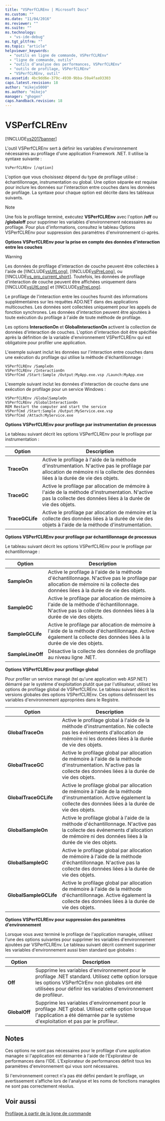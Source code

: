```yaml
---
title: "VSPerfCLREnv | Microsoft Docs"
ms.custom: ""
ms.date: "11/04/2016"
ms.reviewer: ""
ms.suite: ""
ms.technology: 
  - "vs-ide-debug"
ms.tgt_pltfrm: ""
ms.topic: "article"
helpviewer_keywords: 
  - "outils en ligne de commande, VSPerfCLREnv"
  - "ligne de commande, outils"
  - "outils d’analyse des performances, VSPerfCLREnv"
  - "outils de profilage, VSPerfCLREnv"
  - "VSPerfCLREnv, outil"
ms.assetid: 4bc9dd6e-379c-4930-9bba-59a4faa93303
caps.latest.revision: 18
author: "mikejo5000"
ms.author: "mikejo"
manager: "ghogen"
caps.handback.revision: 18
---
```

# VSPerfCLREnv
[!INCLUDE[vs2017banner](../code-quality/includes/vs2017banner.md)]

L'outil VSPerfCLREnv sert à définir les variables d'environnement nécessaires au profilage d'une application Framework .NET.  Il utilise la syntaxe suivante :  
  
```  
VsPerfCLREnv [/option]  
```  
  
 L'option que vous choisissez dépend du type de profilage utilisé : échantillonnage, instrumentation ou global.  Une option séparée est requise pour inclure les données sur l'interaction entre couches dans les données de profilage.  La syntaxe pour chaque option est décrite dans les tableaux suivants.  
  
> [!NOTE]
>  Une fois le profilage terminé, exécutez **VSPerfCLREnv** avec l'option **\/off** ou **\/globaloff** pour supprimer les variables d'environnement nécessaires au profilage.  Pour plus d'informations, consultez le tableau Options VSPerfCLREnv pour suppression des paramètres d'environnement ci\-après.  
  
 **Options VSPerfCLREnv pour la prise en compte des données d'interaction entre les couches**  
  
> [!WARNING]
>  Les données de profilage d'interaction de couche peuvent être collectées à l'aide de [!INCLUDE[vsUltLong](../code-quality/includes/vsultlong_md.md)], [!INCLUDE[vsPreLong](../code-quality/includes/vsprelong_md.md)], ou [!INCLUDE[vs_pro_current_short](../profiling/includes/vs_pro_current_short_md.md)].  Toutefois, les données de profilage d'interaction de couche peuvent être affichées uniquement dans [!INCLUDE[vsUltLong](../code-quality/includes/vsultlong_md.md)] et [!INCLUDE[vsPreLong](../code-quality/includes/vsprelong_md.md)].  
  
 Le profilage de l'interaction entre les couches fournit des informations supplémentaires sur les requêtes ADO.NET dans des applications multicouches.  Les données sont collectées uniquement pour les appels de fonction synchrones.  Les données d'interaction peuvent être ajoutées à toute exécution du profilage à l'aide de toute méthode de profilage.  
  
 Les options **InteractionOn** et **GlobalInteractionOn** activent la collection de données d'interaction de couches.  L'option d'interaction doit être spécifiée après la définition de la variable d'environnement VSPerfCLREnv qui est obligatoire pour profiler une application.  
  
 L'exemple suivant inclut les données sur l'interaction entre couches dans une exécution du profilage qui utilise la méthode d'échantillonnage :  
  
```  
VSPerfCLREnv /SampleOn  
VSPerfCLREnv /InteractionOn  
VSPerfCmd /Start:Sample /Output:MyApp.exe.vsp /Launch:MyApp.exe  
```  
  
 L'exemple suivant inclut les données d'interaction de couche dans une exécution de profilage pour un service Windows :  
  
```  
VSPerfCLREnv /GlobalSampleOn  
VSPerfCLREnv /GlobalInteractionOn  
REM Restart the computer and start the service  
VSPerfCmd /Start:Sample /Output:MyService.exe.vsp   
VSPerfCmd /Attach:MyService.exe  
```  
  
 **Options VSPerfCLREnv pour profilage par instrumentation de processus**  
  
 Le tableau suivant décrit les options VSPerfCLREnv pour le profilage par instrumentation :  
  
|Option|Description|  
|------------|-----------------|  
|**TraceOn**|Active le profilage à l'aide de la méthode d'instrumentation.  N'active pas le profilage par allocation de mémoire ni la collecte des données liées à la durée de vie des objets.|  
|**TraceGC**|Active le profilage par allocation de mémoire à l'aide de la méthode d'instrumentation.  N'active pas la collecte des données liées à la durée de vie des objets.|  
|**TraceGCLife**|Active le profilage par allocation de mémoire et la collecte des données liées à la durée de vie des objets à l'aide de la méthode d'instrumentation.|  
  
 **Options VSPerfCLREnv pour profilage par échantillonnage de processus**  
  
 Le tableau suivant décrit les options VSPerfCLREnv pour le profilage par échantillonnage :  
  
|Option|Description|  
|------------|-----------------|  
|**SampleOn**|Active le profilage à l'aide de la méthode d'échantillonnage.  N'active pas le profilage par allocation de mémoire ni la collecte des données liées à la durée de vie des objets.|  
|**SampleGC**|Active le profilage par allocation de mémoire à l'aide de la méthode d'échantillonnage.  N'active pas la collecte des données liées à la durée de vie des objets.|  
|**SampleGCLife**|Active le profilage par allocation de mémoire à l'aide de la méthode d'échantillonnage.  Active également la collecte des données liées à la durée de vie des objets.|  
|**SampleLineOff**|Désactive la collecte des données de profilage au niveau ligne .NET.|  
  
 **Options VSPerfCLREnv pour profilage global**  
  
 Pour profiler un service managé \(tel qu'une application web ASP.NET\) démarré par le système d'exploitation plutôt que par l'utilisateur, utilisez les options de profilage global de VSPerfCLREnv.  Le tableau suivant décrit les versions globales des options VSPerfCLREnv.  Ces options définissent les variables d'environnement appropriées dans le Registre.  
  
|Option|Description|  
|------------|-----------------|  
|**GlobalTraceOn**|Active le profilage global à l'aide de la méthode d'instrumentation.  Ne collecte pas les événements d'allocation de mémoire ni les données liées à la durée de vie des objets.|  
|**GlobalTraceGC**|Active le profilage global par allocation de mémoire à l'aide de la méthode d'instrumentation.  N'active pas la collecte des données liées à la durée de vie des objets.|  
|**GlobalTraceGCLife**|Active le profilage global par allocation de mémoire à l'aide de la méthode d'instrumentation.  Active également la collecte des données liées à la durée de vie des objets.|  
|**GlobalSampleOn**|Active le profilage global à l'aide de la méthode d'échantillonnage.  N'active pas la collecte des événements d'allocation de mémoire ni des données liées à la durée de vie des objets.|  
|**GlobalSampleGC**|Active le profilage global par allocation de mémoire à l'aide de la méthode d'échantillonnage.  N'active pas la collecte des données liées à la durée de vie des objets.|  
|**GlobalSampleGCLife**|Active le profilage global par allocation de mémoire à l'aide de la méthode d'échantillonnage.  Active également la collecte des données liées à la durée de vie des objets.|  
  
 **Options VSPerfCLREnv pour suppression des paramètres d'environnement**  
  
 Lorsque vous avez terminé le profilage de l'application managée, utilisez l'une des options suivantes pour supprimer les variables d'environnement ajoutées par VSPerfCLREnv.  Le tableau suivant décrit comment supprimer les variables d'environnement aussi bien standard que globales :  
  
|Option|Description|  
|------------|-----------------|  
|**Off**|Supprime les variables d'environnement pour le profilage .NET standard.  Utilisez cette option lorsque les options VSPerfClrEnv non globales ont été utilisées pour définir les variables d'environnement de profileur.|  
|**GlobalOff**|Supprime les variables d'environnement pour le profilage .NET global.  Utilisez cette option lorsque l'application a été démarrée par le système d'exploitation et pas par le profileur.|  
  
## Notes  
 Ces options ne sont pas nécessaires pour le profilage d'une application managée si l'application est démarrée à l'aide de l'Explorateur de performances dans l'IDE.  L'Explorateur de performances définit tous les paramètres d'environnement qui vous sont nécessaires.  
  
 Si l'environnement correct n'a pas été défini pendant le profilage, un avertissement s'affiche lors de l'analyse et les noms de fonctions managées ne sont pas correctement résolus.  
  
## Voir aussi  
 [Profilage à partir de la ligne de commande](../profiling/using-the-profiling-tools-from-the-command-line.md)